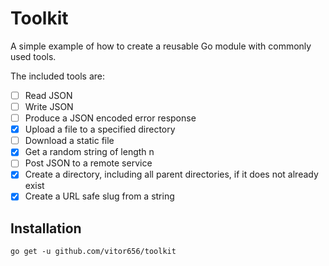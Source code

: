 # Toolkit

A simple example of how to create a reusable Go module with commonly used tools.

The included tools are:

- [ ] Read JSON
- [ ] Write JSON
- [ ] Produce a JSON encoded error response
- [x] Upload a file to a specified directory
- [ ] Download a static file
- [x] Get a random string of length n
- [ ] Post JSON to a remote service
- [x] Create a directory, including all parent directories, if it does not already exist
- [x] Create a URL safe slug from a string

## Installation

`go get -u github.com/vitor656/toolkit`

